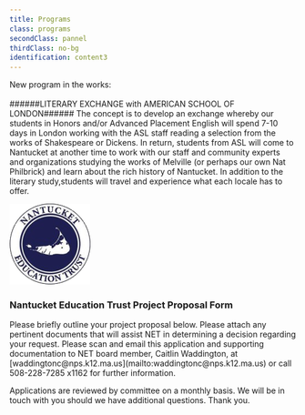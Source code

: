 ```yaml
---
title: Programs
class: programs
secondClass: pannel
thirdClass: no-bg
identification: content3
---
```

New program in the works:<br/><br/>
######LITERARY EXCHANGE with AMERICAN SCHOOL OF LONDON######
The concept is to develop an exchange whereby our students in Honors and/or Advanced Placement English will spend 7-10 days in London working with the ASL staff reading a selection from the works of Shakespeare or Dickens.  In return, students from ASL will come to Nantucket at another time to work with our staff and community experts and organizations studying the works of Melville (or perhaps our own Nat Philbrick) and learn about the rich history of Nantucket.  In addition to the literary study,students will travel and experience what each locale has to offer.

<div id="form-wrapper">
    <img src="images/logo.png" title="Nantucket" id="form-logo"/>
    <h3>Nantucket Education Trust Project Proposal Form</h3>
    <p class="form-paragraphs">Please briefly outline your project proposal below.  Please attach any pertinent documents that will assist NET in determining a decision regarding your request.  Please scan and email this application and supporting documentation to NET board member, Caitlin Waddington, at  [waddingtonc@nps.k12.ma.us](mailto:waddingtonc@nps.k12.ma.us)  or call 508-228-7285 x1162 for further information.</p>
    <p class="form-paragraphs">Applications are reviewed by committee on a monthly basis.  We will be in touch with you should we have additional questions.  Thank you.</p>
    <script type="text/javascript" src="http://form.jotformeu.com/jsform/40176209707353"></script>
</div>